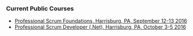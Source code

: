 ### Current Public Courses
+ [Professional Scrum Foundations, Harrisburg, PA, September 12-13 2016](http://courses.scrum.org/classes/show/4293)
+ [Professional Scrum Developer (.Net), Harrisburg, PA, October 3-5 2016](http://courses.scrum.org/classes/show/4294)
